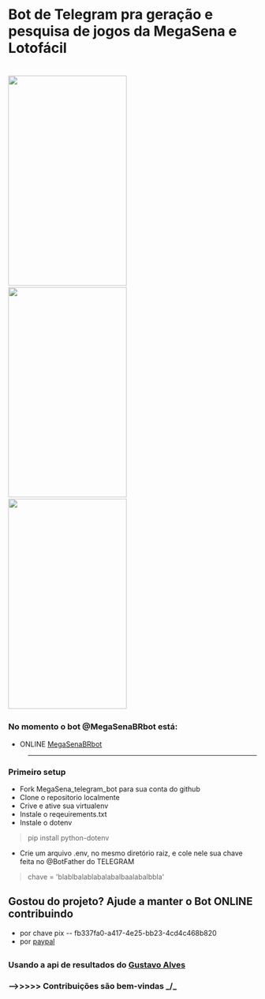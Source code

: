 # Bot de Telegram pra geração e pesquisa de jogos da MegaSena e Lotofácil

#
<img src="https://user-images.githubusercontent.com/67715164/174678303-f9afb8cb-e9b9-4422-861f-d21a78eae858.png" width="240" height="426">&nbsp;&nbsp;&nbsp;&nbsp;&nbsp;&nbsp;&nbsp;&nbsp; <img src="https://user-images.githubusercontent.com/67715164/172794974-efbf7e5d-1600-4e96-b70d-98f99adca269.png" width="240" height="426">&nbsp;&nbsp;&nbsp;&nbsp;&nbsp;&nbsp;&nbsp;&nbsp; <img src="https://user-images.githubusercontent.com/67715164/172795254-2505f277-30bd-4fb4-bbf7-938f8a72ef7e.png" width="240" height="426"> &nbsp;&nbsp;&nbsp;&nbsp;&nbsp;&nbsp;&nbsp;&nbsp; 



### No momento o bot @MegaSenaBRbot está:
- ONLINE  [MegaSenaBRbot](https://t.me/MegaSenaBRbot)



>_____________________________________________________________________________________
### Primeiro setup
- Fork MegaSena_telegram_bot para sua conta do github
- Clone o repositorio localmente
- Crive e ative sua virtualenv
- Instale o reqeuirements.txt
- Instale o dotenv
> pip install python-dotenv
- Crie um arquivo .env, no mesmo diretório raiz, e cole nele sua chave feita no @BotFather do TELEGRAM
> chave = 'blablbalablabalabalbaalabalbbla'



###

## Gostou do projeto? Ajude a manter o Bot ONLINE contribuindo
- por chave pix -- fb337fa0-a417-4e25-bb23-4cd4c468b820
- por [paypal](https://www.paypal.com/donate/?business=8GTDHP8TTEMUJ&no_recurring=0&item_name=Thank+you%21+This+means+a+lot+to+me+and+to+this+project.&currency_code=BRL)

##

### Usando a api de resultados do [Gustavo Alves](https://github.com/guto-alves/loterias-api)
### -->>>>> Contribuições são bem-vindas _/\_



